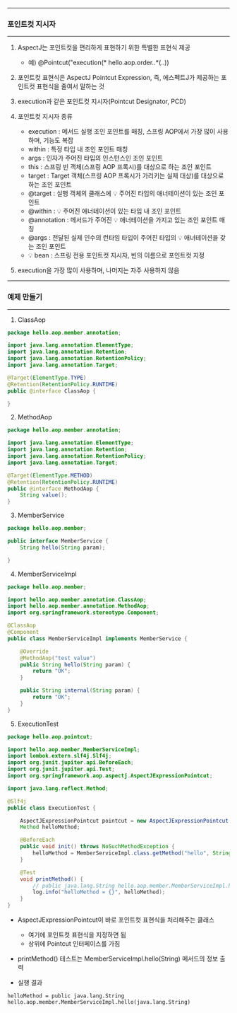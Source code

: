-----
### 포인트컷 지시자
-----
1. AspectJ는 포인트컷을 편리하게 표현하기 위한 특별한 표현식 제공
   - 예) @Pointcut("execution(* hello.aop.order..*(..))
2. 포인트컷 표현식은 AspectJ Pointcut Expression, 즉, 에스펙트J가 제공하는 포인트컷 표현식을 줄여서 말하는 것
3. execution과 같은 포인트컷 지시자(Pointcut Designator, PCD)
4. 포인트컷 지시자 종류
   - execution : 메서드 실행 조인 포인트를 매칭, 스프링 AOP에서 가장 많이 사용하며, 기능도 복잡
   - within : 특정 타입 내 조인 포인트 매칭
   - args : 인자가 주어진 타입의 인스턴스인 조인 포인트
   - this : 스프링 빈 객체(스프링 AOP 프록시)를 대상으로 하는 조인 포인트
   - target : Target 객체(스프링 AOP 프록시가 가리키는 실제 대상)를 대상으로 하는 조인 포인트
   - @target : 실행 객체의 클래스에 💡 주어진 타입의 애너테이션이 있는 조인 포인트
   - @within : 💡 주어진 애너테이션이 있는 타입 내 조인 포인트
   - @annotation : 메서드가 주어진 💡 애너테이션을 가지고 있는 조인 포인트 매칭
   - @args : 전달된 실제 인수의 런타임 타입이 주어진 타입의 💡 애너테이션을 갖는 조인 포인트
   - 💡 bean : 스프링 전용 포인트컷 지시자, 빈의 이름으로 포인트컷 지정

5. execution을 가장 많이 사용하며, 나머지는 자주 사용하지 않음

-----
### 예제 만들기
-----
1. ClassAop
```java
package hello.aop.member.annotation;

import java.lang.annotation.ElementType;
import java.lang.annotation.Retention;
import java.lang.annotation.RetentionPolicy;
import java.lang.annotation.Target;

@Target(ElementType.TYPE)
@Retention(RetentionPolicy.RUNTIME)
public @interface ClassAop {

}
```

2. MethodAop
```java
package hello.aop.member.annotation;

import java.lang.annotation.ElementType;
import java.lang.annotation.Retention;
import java.lang.annotation.RetentionPolicy;
import java.lang.annotation.Target;

@Target(ElementType.METHOD)
@Retention(RetentionPolicy.RUNTIME)
public @interface MethodAop {
    String value();
}
```

3. MemberService
```java
package hello.aop.member;

public interface MemberService {
    String hello(String param);

}
```

4. MemberServiceImpl
```java
package hello.aop.member;

import hello.aop.member.annotation.ClassAop;
import hello.aop.member.annotation.MethodAop;
import org.springframework.stereotype.Component;

@ClassAop
@Component
public class MemberServiceImpl implements MemberService {

    @Override
    @MethodAop("test value")
    public String hello(String param) {
        return "OK";
    }

    public String internal(String param) {
        return "OK";
    }
}
```

5. ExecutionTest
```java
package hello.aop.pointcut;

import hello.aop.member.MemberServiceImpl;
import lombok.extern.slf4j.Slf4j;
import org.junit.jupiter.api.BeforeEach;
import org.junit.jupiter.api.Test;
import org.springframework.aop.aspectj.AspectJExpressionPointcut;

import java.lang.reflect.Method;

@Slf4j
public class ExecutionTest {

    AspectJExpressionPointcut pointcut = new AspectJExpressionPointcut();
    Method helloMethod;

    @BeforeEach
    public void init() throws NoSuchMethodException {
        helloMethod = MemberServiceImpl.class.getMethod("hello", String.class);
    }

    @Test
    void printMethod() {
        // public java.lang.String hello.aop.member.MemberServiceImpl.hello(java.lang.String)
        log.info("helloMethod = {}", helloMethod);
    }
}
```

  - AspectJExpressionPointcut이 바로 포인트컷 표현식을 처리해주는 클래스
    + 여기에 포인트컷 표현식을 지정하면 됨
    + 상위에 Pointcut 인터페이스를 가짐

  - printMethod() 테스트는 MemberServiceImpl.hello(String) 메서드의 정보 출력
  - 실행 결과
```
helloMethod = public java.lang.String hello.aop.member.MemberServiceImpl.hello(java.lang.String)
```
